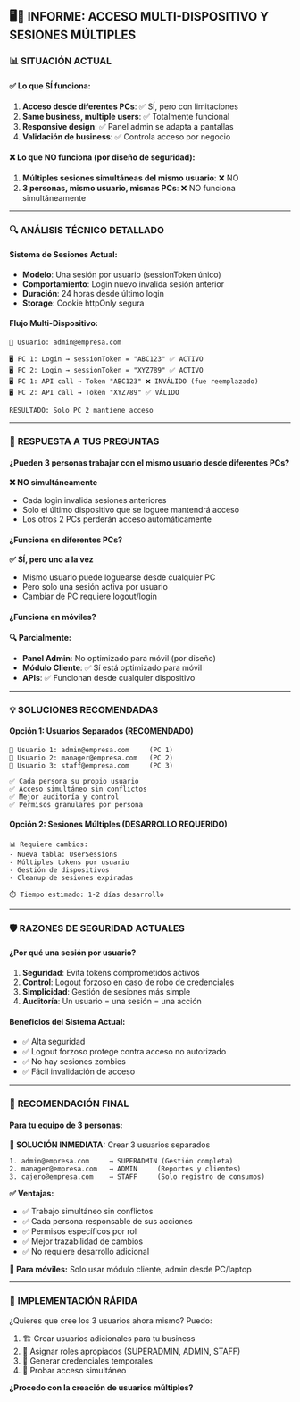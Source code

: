 ## 🖥️📱 INFORME: ACCESO MULTI-DISPOSITIVO Y SESIONES MÚLTIPLES

### 📊 **SITUACIÓN ACTUAL**

#### ✅ **Lo que SÍ funciona:**
1. **Acceso desde diferentes PCs**: ✅ SÍ, pero con limitaciones
2. **Same business, multiple users**: ✅ Totalmente funcional  
3. **Responsive design**: ✅ Panel admin se adapta a pantallas
4. **Validación de business**: ✅ Controla acceso por negocio

#### ❌ **Lo que NO funciona (por diseño de seguridad):**
1. **Múltiples sesiones simultáneas del mismo usuario**: ❌ NO
2. **3 personas, mismo usuario, mismas PCs**: ❌ NO funciona simultáneamente

---

### 🔍 **ANÁLISIS TÉCNICO DETALLADO**

#### **Sistema de Sesiones Actual:**
- **Modelo**: Una sesión por usuario (sessionToken único)
- **Comportamiento**: Login nuevo invalida sesión anterior
- **Duración**: 24 horas desde último login
- **Storage**: Cookie httpOnly segura

#### **Flujo Multi-Dispositivo:**
```
👤 Usuario: admin@empresa.com

🖥️ PC 1: Login → sessionToken = "ABC123" ✅ ACTIVO
🖥️ PC 2: Login → sessionToken = "XYZ789" ✅ ACTIVO  
🖥️ PC 1: API call → Token "ABC123" ❌ INVÁLIDO (fue reemplazado)
🖥️ PC 2: API call → Token "XYZ789" ✅ VÁLIDO

RESULTADO: Solo PC 2 mantiene acceso
```

---

### 🎯 **RESPUESTA A TUS PREGUNTAS**

#### **¿Pueden 3 personas trabajar con el mismo usuario desde diferentes PCs?**
**❌ NO simultáneamente**
- Cada login invalida sesiones anteriores
- Solo el último dispositivo que se loguee mantendrá acceso
- Los otros 2 PCs perderán acceso automáticamente

#### **¿Funciona en diferentes PCs?**
**✅ SÍ, pero uno a la vez**
- Mismo usuario puede loguearse desde cualquier PC
- Pero solo una sesión activa por usuario
- Cambiar de PC requiere logout/login

#### **¿Funciona en móviles?**
**🔍 Parcialmente:**
- **Panel Admin**: No optimizado para móvil (por diseño)
- **Módulo Cliente**: ✅ Sí está optimizado para móvil
- **APIs**: ✅ Funcionan desde cualquier dispositivo

---

### 💡 **SOLUCIONES RECOMENDADAS**

#### **Opción 1: Usuarios Separados (RECOMENDADO)**
```
👤 Usuario 1: admin@empresa.com     (PC 1)
👤 Usuario 2: manager@empresa.com   (PC 2)  
👤 Usuario 3: staff@empresa.com     (PC 3)

✅ Cada persona su propio usuario
✅ Acceso simultáneo sin conflictos
✅ Mejor auditoría y control
✅ Permisos granulares por persona
```

#### **Opción 2: Sesiones Múltiples (DESARROLLO REQUERIDO)**
```
📊 Requiere cambios:
- Nueva tabla: UserSessions
- Múltiples tokens por usuario
- Gestión de dispositivos
- Cleanup de sesiones expiradas

⏱️ Tiempo estimado: 1-2 días desarrollo
```

---

### 🛡️ **RAZONES DE SEGURIDAD ACTUALES**

#### **¿Por qué una sesión por usuario?**
1. **Seguridad**: Evita tokens comprometidos activos
2. **Control**: Logout forzoso en caso de robo de credenciales  
3. **Simplicidad**: Gestión de sesiones más simple
4. **Auditoría**: Un usuario = una sesión = una acción

#### **Beneficios del Sistema Actual:**
- ✅ Alta seguridad
- ✅ Logout forzoso protege contra acceso no autorizado
- ✅ No hay sesiones zombies
- ✅ Fácil invalidación de acceso

---

### 🚀 **RECOMENDACIÓN FINAL**

#### **Para tu equipo de 3 personas:**

**🎯 SOLUCIÓN INMEDIATA:** Crear 3 usuarios separados
```
1. admin@empresa.com     → SUPERADMIN (Gestión completa)
2. manager@empresa.com   → ADMIN     (Reportes y clientes)  
3. cajero@empresa.com    → STAFF     (Solo registro de consumos)
```

**✅ Ventajas:**
- ✅ Trabajo simultáneo sin conflictos
- ✅ Cada persona responsable de sus acciones
- ✅ Permisos específicos por rol
- ✅ Mejor trazabilidad de cambios
- ✅ No requiere desarrollo adicional

**📱 Para móviles:** Solo usar módulo cliente, admin desde PC/laptop

---

### 🔧 **IMPLEMENTACIÓN RÁPIDA**

¿Quieres que cree los 3 usuarios ahora mismo? Puedo:
1. 🏗️ Crear usuarios adicionales para tu business
2. 🔑 Asignar roles apropiados (SUPERADMIN, ADMIN, STAFF)
3. 📧 Generar credenciales temporales
4. 🧪 Probar acceso simultáneo

**¿Procedo con la creación de usuarios múltiples?**
